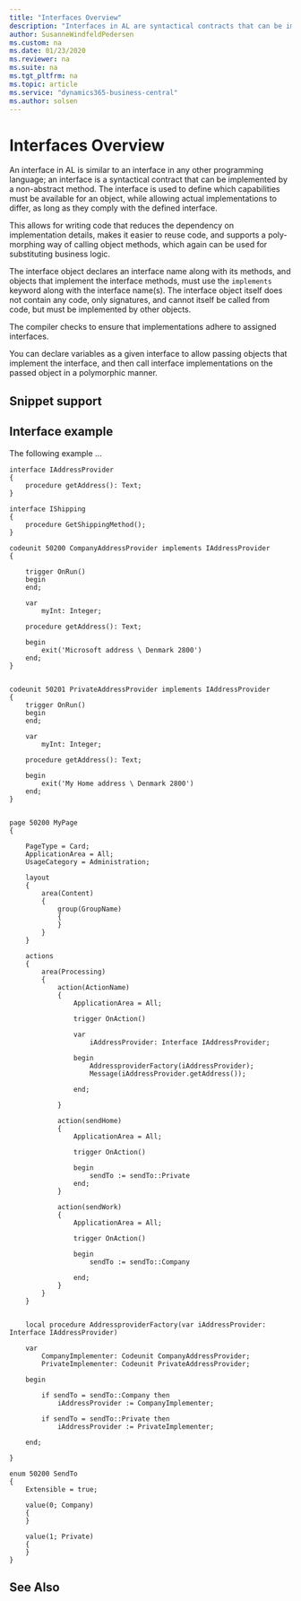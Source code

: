 ```yaml
---
title: "Interfaces Overview"
description: "Interfaces in AL are syntactical contracts that can be implemented by a non-abstract method."
author: SusanneWindfeldPedersen
ms.custom: na
ms.date: 01/23/2020
ms.reviewer: na
ms.suite: na
ms.tgt_pltfrm: na
ms.topic: article
ms.service: "dynamics365-business-central"
ms.author: solsen
---
```


# Interfaces Overview

An interface in AL is similar to an interface in any other programming language; an interface is a syntactical contract that can be implemented by a non-abstract method. The interface is used to define which capabilities must be available for an object, while allowing actual implementations to differ, as long as they comply with the defined interface.

This allows for writing code that reduces the dependency on implementation details, makes it easier to reuse code, and supports a poly-morphing way of calling object methods, which again can be used for substituting business logic.

The interface object declares an interface name along with its methods, and objects that implement the interface methods, must use the `implements` keyword along with the interface name(s). The interface object itself does not contain any code, only signatures, and cannot itself be called from code, but must be implemented by other objects.
 
The compiler checks to ensure that implementations adhere to assigned interfaces.

You can declare variables as a given interface to allow passing objects that implement the interface, and then call interface implementations on the passed object in a polymorphic manner.

## Snippet support

## Interface example

The following example ...

```
interface IAddressProvider 
{ 
    procedure getAddress(): Text; 
} 

interface IShipping 
{ 
    procedure GetShippingMethod(); 
} 

codeunit 50200 CompanyAddressProvider implements IAddressProvider 
{ 

    trigger OnRun() 
    begin 
    end; 

    var 
        myInt: Integer; 

    procedure getAddress(): Text; 

    begin 
        exit('Microsoft address \ Denmark 2800') 
    end; 
} 


codeunit 50201 PrivateAddressProvider implements IAddressProvider 
{ 
    trigger OnRun() 
    begin 
    end; 

    var 
        myInt: Integer; 

    procedure getAddress(): Text; 

    begin 
        exit('My Home address \ Denmark 2800') 
    end; 
} 


page 50200 MyPage
{

    PageType = Card;
    ApplicationArea = All;
    UsageCategory = Administration;

    layout
    {
        area(Content)
        {
            group(GroupName)
            {
            }
        }
    }

    actions
    {
        area(Processing)
        {
            action(ActionName)
            {
                ApplicationArea = All;

                trigger OnAction()

                var
                    iAddressProvider: Interface IAddressProvider;

                begin
                    AddressproviderFactory(iAddressProvider);
                    Message(iAddressProvider.getAddress());

                end;

            }

            action(sendHome)
            {
                ApplicationArea = All;

                trigger OnAction()

                begin
                    sendTo := sendTo::Private
                end;
            }

            action(sendWork)
            {
                ApplicationArea = All;

                trigger OnAction()

                begin
                    sendTo := sendTo::Company

                end;
            }
        }
    }


    local procedure AddressproviderFactory(var iAddressProvider: Interface IAddressProvider)

    var
        CompanyImplementer: Codeunit CompanyAddressProvider;
        PrivateImplementer: Codeunit PrivateAddressProvider;

    begin

        if sendTo = sendTo::Company then
            iAddressProvider := CompanyImplementer;

        if sendTo = sendTo::Private then
            iAddressProvider := PrivateImplementer;

    end;

}

enum 50200 SendTo
{
    Extensible = true;

    value(0; Company)
    {
    }

    value(1; Private)
    {
    }
}
```

## See Also